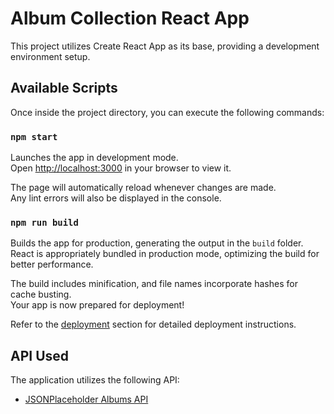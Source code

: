 # Album Collection React App

This project utilizes Create React App as its base, providing a development environment setup.

## Available Scripts

Once inside the project directory, you can execute the following commands:

### `npm start`

Launches the app in development mode.\
Open [http://localhost:3000](http://localhost:3000) in your browser to view it.

The page will automatically reload whenever changes are made.\
Any lint errors will also be displayed in the console.

### `npm run build`

Builds the app for production, generating the output in the `build` folder.\
React is appropriately bundled in production mode, optimizing the build for better performance.

The build includes minification, and file names incorporate hashes for cache busting.\
Your app is now prepared for deployment!

Refer to the [deployment](https://facebook.github.io/create-react-app/docs/deployment) section for detailed deployment instructions.

## API Used

The application utilizes the following API:
- [JSONPlaceholder Albums API](https://jsonplaceholder.typicode.com/albums)

